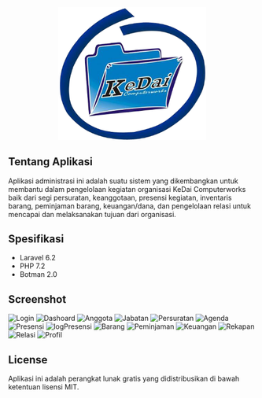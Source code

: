<p align="center"><img width="300px" src="https://github.com/ahdiatahsan/administrasi-kdcw/blob/master/public/img/logo.png"></p>

## Tentang Aplikasi

Aplikasi administrasi ini adalah suatu sistem yang dikembangkan untuk membantu dalam pengelolaan kegiatan organisasi KeDai Computerworks baik dari segi persuratan, keanggotaan, presensi kegiatan, inventaris barang, peminjaman barang, keuangan/dana, dan pengelolaan relasi untuk mencapai dan melaksanakan tujuan dari organisasi.

## Spesifikasi

- Laravel 6.2
- PHP 7.2
- Botman 2.0

## Screenshot

![Login](https://user-images.githubusercontent.com/52749784/210667884-7f332b71-83cf-4dc6-9a36-b88848998791.jpg)
![Dashoard](https://user-images.githubusercontent.com/52749784/210667880-0475f033-e888-46ea-8b14-72047785d10a.jpg)
![Anggota](https://user-images.githubusercontent.com/52749784/210667875-f2363faa-fd04-495a-82aa-790b8347a2ec.png)
![Jabatan](https://user-images.githubusercontent.com/52749784/210668189-d4a8b8e4-035a-403c-9289-f96ee06ee6b0.jpg)
![Persuratan](https://user-images.githubusercontent.com/52749784/210667890-62800fed-0731-480b-b092-6c43ebab0818.jpg)
![Agenda](https://user-images.githubusercontent.com/52749784/210667872-2eea4127-f7f4-4a98-9469-a48d472dfcf6.png)
![Presensi](https://user-images.githubusercontent.com/52749784/210667895-b4e7d09f-e3a9-42f7-a84b-31ffa0553548.jpg)
![logPresensi](https://user-images.githubusercontent.com/52749784/210667885-a47ac08e-7cbd-4635-bf02-2b781cd4baeb.jpg)
![Barang](https://user-images.githubusercontent.com/52749784/210667877-720e76aa-bdf4-4787-94c1-b601c36dd4f1.png)
![Peminjaman](https://user-images.githubusercontent.com/52749784/210667887-8a95c7ec-c96a-4104-97dc-e42b5a3500d4.jpg)
![Keuangan](https://user-images.githubusercontent.com/52749784/210667883-c88b66d0-5404-4f62-b9ab-6038d380bbf7.jpg)
![Rekapan](https://user-images.githubusercontent.com/52749784/210667904-559202bc-9305-4d6c-9ea8-002d38f431cb.jpg)
![Relasi](https://user-images.githubusercontent.com/52749784/210667906-5238d64f-3d2e-46f1-b742-c694265514a6.jpg)
![Profil](https://user-images.githubusercontent.com/52749784/210667902-47acbe55-eec0-48d1-ac6c-b7aba66369af.jpg)

## License

Aplikasi ini adalah perangkat lunak gratis yang didistribusikan di bawah ketentuan lisensi MIT.

